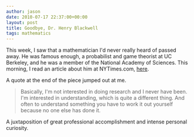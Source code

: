```yaml
---
author: jason
date: 2010-07-17 22:37:00+00:00
layout: post
title: Goodbye, Dr. Henry Blackwell
tags: mathematics
---
```


This week, I saw that a mathematician I'd never really heard of passed away.  He was famous enough, a probabilist and game theorist at UC Berkeley, and he was a member of the National Academy of Sciences.   This morning, I read an article about him at NYTimes.com, <a href="http://www.nytimes.com/2010/07/17/education/17blackwell.html">here</a>.

A quote at the end of the piece jumped out at me.

>Basically, I'm not interested in doing research and I never have been.  I'm interested in understanding, which is quite a different thing. And often to understand something you have to work it out yourself because no one else has done it.

A juxtaposition of great professional accomplishment and intense personal curiosity.
